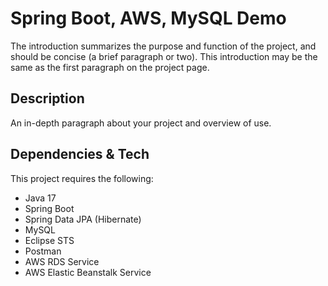 # Spring Boot, AWS, MySQL Demo 

The introduction summarizes the purpose and function of the project, and should be concise (a brief paragraph or two). This introduction may be the same as the first paragraph on the project page.

## Description

An in-depth paragraph about your project and overview of use.

## Dependencies & Tech 

This project requires the following:
- Java 17
- Spring Boot
- Spring Data JPA (Hibernate)
- MySQL
- Eclipse STS
- Postman
- AWS RDS Service
- AWS Elastic Beanstalk Service



